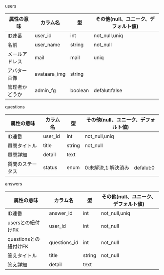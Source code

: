 users

| 属性の意味     | カラム名     | 型      | その他(null、ユニーク、デフォルト値) |
| -------------- | ------------ | ------- | ------------------------------------ |
| ID連番         | user_id      | int     | not_null,uniq                        |
| 名前           | user_name    | string  | not_null                             |
| メールアドレス | mail         | mail    | uniq                                 |
| アバター画像   | avataara_img | string  |                                      |
| 管理者かどうか | admin_fg     | boolean | defalut:false                        | 


questions

| 属性の意味    | カラム名     | 型      | その他(null、ユニーク、デフォルト値)  |
|----------| ------------ | ------- |------------------------|
| ID連番     | user_id      | int     | not_null,uniq          |
| 質問タイトル   | title        | string | not_null               | 
| 質問詳細     | detail       | text   |                        | 
| 質問のステータス | status       | enum   | 0:未解決,1:解決済み　defalut:0 | 


answers

| 属性の意味            | カラム名     | 型     | その他(null、ユニーク、デフォルト値) | 
| --------------------- | ------------ | ------ | ------------------------------------ | 
| ID連番                | answer_id    | int    | not_null,uniq                        | 
| usersとの紐付けFK     | user_id      | int    | not_null                             | 
| questionsとの紐付けFK | questions_id | int    | not_null                             | 
| 答えタイトル          | title        | string | not_null                             | 
| 答え詳細              | detail       | text   |                                      | 
